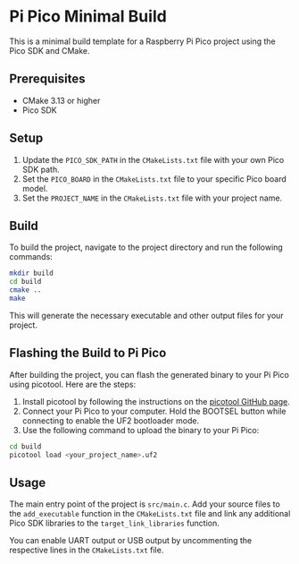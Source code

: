 # Pi Pico Minimal Build

This is a minimal build template for a Raspberry Pi Pico project using the Pico SDK and CMake.

## Prerequisites

- CMake 3.13 or higher
- Pico SDK

## Setup

1. Update the `PICO_SDK_PATH` in the `CMakeLists.txt` file with your own Pico SDK path.
2. Set the `PICO_BOARD` in the `CMakeLists.txt` file to your specific Pico board model.
3. Set the `PROJECT_NAME` in the `CMakeLists.txt` file with your project name.

## Build

To build the project, navigate to the project directory and run the following commands:

```bash
mkdir build
cd build
cmake ..
make
```

This will generate the necessary executable and other output files for your project.

## Flashing the Build to Pi Pico

After building the project, you can flash the generated binary to your Pi Pico using picotool. Here are the steps:

1. Install picotool by following the instructions on the [picotool GitHub page](https://github.com/raspberrypi/picotool).
2. Connect your Pi Pico to your computer. Hold the BOOTSEL button while connecting to enable the UF2 bootloader mode.
3. Use the following command to upload the binary to your Pi Pico:

```bash
cd build
picotool load <your_project_name>.uf2
```

## Usage

The main entry point of the project is `src/main.c`. Add your source files to the `add_executable` function in the `CMakeLists.txt` file and link any additional Pico SDK libraries to the `target_link_libraries` function.

You can enable UART output or USB output by uncommenting the respective lines in the `CMakeLists.txt` file.